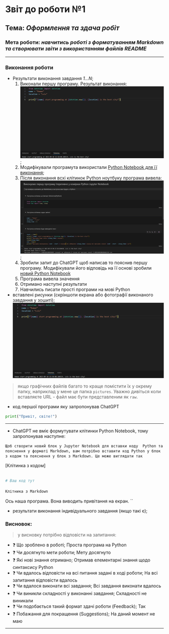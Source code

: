 # Звіт до роботи №1
## Тема: _Оформлення та здача робіт_
### Мета роботи: _навчитись роботі з форматуванням Markdown та створювати звіти з використанням файлів README_
---
### Виконання роботи
- Результати виконання завдання *1...N*;
    1. Виконали першу програму. Результат виконання: ![Alt text](robotapython.png);
    1. Модифікували програмута використали [Python Notebook для її виконання](nb.ipynb);
    1. Після виконання всхі клітинок Python ноутбуку програма   вивела: ![Alt text](paythonrobota2.png);
    1. Зробили запит до ChatGPT щоб написав то пояснив першу програму.
    Модифікували його відповідь на її основі зробили [новий Python Notebook](ai.ipynb)
    1. Програма вивела значення 
    1. Отримано наступні результати 
    1. Навчились писати прості програми на мові Python
- вставлені рисунки (скріншоти екрана або фотографії виконаного завдання у зошиті);
![Alt text](robotapython.png)
> якщо графічних файлів багато то краще помістити їх у окрему папку, наприклад у мене це папка `pictures`. Уважно дивіться коли вставляєте URL - файл має бути представленим як `raw`. 
- код першої програми яку запропонував ChatGPT
```python
print("Привіт, світе!")
```
---
- ChatGPT не вміє формутувати клітинки Python Notebook, тому запропонував наступне:
```text
Щоб створити новий блок у Jupyter Notebook для вставки коду  Python та пояснення у форматі Markdown, вам потрібно вставити код Python у блок з кодом та пояснення у блок з Markdown. Це може виглядати так 
```
[Клітинка з кодом]
```python

# Ваш код тут 

Клітника з Markdown
```
Ось наша програма. Вона виводить привітання на екран.
``



- результати виконання індивідуального завдання (якщо такі є);

### Висновок: 
> у висновку потрібно відповісти на запитання:
- :question: Що зроблено в роботі;
Проста програма на Python
- :question: Чи досягнуто мети роботи;
Мету досягнуто
- :question: Які нові знання отримано;
Отримав елементарні знання щодо синтаксису Python
- :question: Чи вдалось відповісти на всі питання задані в ході роботи;
На всі запитання відповісти вдалось
- :question: Чи вдалося виконати всі завдання;
Всі завдання виконати вдалось
- :question: Чи виникли складності у виконанні завдання;
Складності не виникали 
- :question: Чи подобається такий формат здачі роботи (Feedback);
Так
- :question: Побажання для покращення (Suggestions);
На даний момент не маю
---